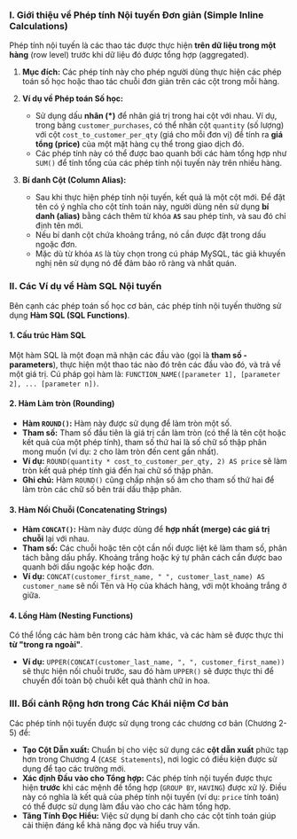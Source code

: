 ### I. Giới thiệu về Phép tính Nội tuyến Đơn giản (Simple Inline Calculations)

Phép tính nội tuyến là các thao tác được thực hiện **trên dữ liệu trong một hàng** (row level) trước khi dữ liệu đó được tổng hợp (aggregated).

1.  **Mục đích:** Các phép tính này cho phép người dùng thực hiện các phép toán số học hoặc thao tác chuỗi đơn giản trên các cột trong mỗi hàng.
2.  **Ví dụ về Phép toán Số học:**
    *   Sử dụng dấu **nhân (\*)** để nhân giá trị trong hai cột với nhau. Ví dụ, trong bảng `customer_purchases`, có thể nhân cột `quantity` (số lượng) với cột `cost_to_customer_per_qty` (giá cho mỗi đơn vị) để tính ra **giá tổng (price)** của một mặt hàng cụ thể trong giao dịch đó.
    *   Các phép tính này có thể được bao quanh bởi các hàm tổng hợp như `SUM()` để tính tổng của các phép tính nội tuyến này trên nhiều hàng.

3.  **Bí danh Cột (Column Alias):**
    *   Sau khi thực hiện phép tính nội tuyến, kết quả là một cột mới. Để đặt tên có ý nghĩa cho cột tính toán này, người dùng nên sử dụng **bí danh (alias)** bằng cách thêm từ khóa **`AS`** sau phép tính, và sau đó chỉ định tên mới.
    *   Nếu bí danh cột chứa khoảng trắng, nó cần được đặt trong dấu ngoặc đơn.
    *   Mặc dù từ khóa `AS` là tùy chọn trong cú pháp MySQL, tác giả khuyến nghị nên sử dụng nó để đảm bảo rõ ràng và nhất quán.

### II. Các Ví dụ về Hàm SQL Nội tuyến

Bên cạnh các phép toán số học cơ bản, các phép tính nội tuyến thường sử dụng **Hàm SQL (SQL Functions)**.

#### 1. Cấu trúc Hàm SQL
Một hàm SQL là một đoạn mã nhận các đầu vào (gọi là **tham số - parameters**), thực hiện một thao tác nào đó trên các đầu vào đó, và trả về một giá trị.
Cú pháp gọi hàm là: `FUNCTION_NAME([parameter 1], [parameter 2], ... [parameter n])`.

#### 2. Hàm Làm tròn (Rounding)
*   **Hàm `ROUND()`:** Hàm này được sử dụng để làm tròn một số.
*   **Tham số:** Tham số đầu tiên là giá trị cần làm tròn (có thể là tên cột hoặc kết quả của một phép tính), tham số thứ hai là số chữ số thập phân mong muốn (ví dụ: `2` cho làm tròn đến cent gần nhất).
*   **Ví dụ:** `ROUND(quantity * cost_to_customer_per_qty, 2) AS price` sẽ làm tròn kết quả phép tính giá đến hai chữ số thập phân.
*   **Ghi chú:** Hàm `ROUND()` cũng chấp nhận số âm cho tham số thứ hai để làm tròn các chữ số bên trái dấu thập phân.

#### 3. Hàm Nối Chuỗi (Concatenating Strings)
*   **Hàm `CONCAT()`:** Hàm này được dùng để **hợp nhất (merge) các giá trị chuỗi** lại với nhau.
*   **Tham số:** Các chuỗi hoặc tên cột cần nối được liệt kê làm tham số, phân tách bằng dấu phẩy. Khoảng trắng hoặc ký tự phân cách cần được bao quanh bởi dấu ngoặc kép hoặc đơn.
*   **Ví dụ:** `CONCAT(customer_first_name, " ", customer_last_name) AS customer_name` sẽ nối Tên và Họ của khách hàng, với một khoảng trắng ở giữa.

#### 4. Lồng Hàm (Nesting Functions)
Có thể lồng các hàm bên trong các hàm khác, và các hàm sẽ được thực thi **từ "trong ra ngoài"**.
*   **Ví dụ:** `UPPER(CONCAT(customer_last_name, ", ", customer_first_name))` sẽ thực hiện nối chuỗi trước, sau đó hàm `UPPER()` sẽ được thực thi để chuyển đổi toàn bộ chuỗi kết quả thành chữ in hoa.

### III. Bối cảnh Rộng hơn trong Các Khái niệm Cơ bản

Các phép tính nội tuyến được sử dụng trong các chương cơ bản (Chương 2-5) để:

*   **Tạo Cột Dẫn xuất:** Chuẩn bị cho việc sử dụng các **cột dẫn xuất** phức tạp hơn trong Chương 4 (`CASE Statements`), nơi logic có điều kiện được sử dụng để tạo các trường mới.
*   **Xác định Đầu vào cho Tổng hợp:** Các phép tính nội tuyến được thực hiện **trước** khi các mệnh đề tổng hợp (`GROUP BY`, `HAVING`) được xử lý. Điều này có nghĩa là kết quả của phép tính nội tuyến (ví dụ: `price` tính toán) có thể được sử dụng làm đầu vào cho các hàm tổng hợp.
*   **Tăng Tính Đọc Hiểu:** Việc sử dụng bí danh cho các cột tính toán giúp cải thiện đáng kể khả năng đọc và hiểu truy vấn.